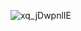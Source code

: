 ![xq_jDwpnlIE](https://user-images.githubusercontent.com/89483642/210081500-a119c94e-6324-476d-8aa0-74b596ddca03.jpg)
